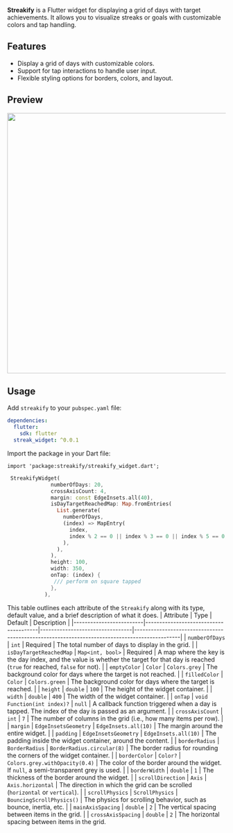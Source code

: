**Streakify** is a Flutter widget for displaying a grid of days with target achievements. It allows you to visualize streaks or goals with customizable colors and tap handling.

## Features

- Display a grid of days with customizable colors.
- Support for tap interactions to handle user input.
- Flexible styling options for borders, colors, and layout.

## Preview

<img src="https://github.com/yassine-bennkhay/streakify/blob/main/assets/showcase.gif" height="600">

## Usage

Add `streakify` to your `pubspec.yaml` file:

```yaml
dependencies:
  flutter:
    sdk: flutter
  streak_widget: ^0.0.1
```

Import the package in your Dart file:

```
import 'package:streakify/streakify_widget.dart';
```

```dart
 StreakifyWidget(
              numberOfDays: 20,
              crossAxisCount: 4,
              margin: const EdgeInsets.all(40),
              isDayTargetReachedMap: Map.fromEntries(
                List.generate(
                  numberOfDays,
                  (index) => MapEntry(
                    index,
                    index % 2 == 0 || index % 3 == 0 || index % 5 == 0,
                  ),
                ),
              ),
              height: 100,
              width: 350,
              onTap: (index) {
               /// perform on square tapped
              },
            ),
```

This table outlines each attribute of the `Streakify` along with its type, default value, and a brief description of what it does.
| Attribute | Type | Default | Description |
|-------------------------|---------------------------------------|---------------------------------|----------------------------------------------------------------------------------------------|
| `numberOfDays` | `int` | Required | The total number of days to display in the grid. |
| `isDayTargetReachedMap` | `Map<int, bool>` | Required | A map where the key is the day index, and the value is whether the target for that day is reached (`true` for reached, `false` for not). |
| `emptyColor` | `Color` | `Colors.grey` | The background color for days where the target is not reached. |
| `filledColor` | `Color` | `Colors.green` | The background color for days where the target is reached. |
| `height` | `double` | `100` | The height of the widget container. |
| `width` | `double` | `400` | The width of the widget container. |
| `onTap` | `void Function(int index)?` | `null` | A callback function triggered when a day is tapped. The index of the day is passed as an argument. |
| `crossAxisCount` | `int` | `7` | The number of columns in the grid (i.e., how many items per row). |
| `margin` | `EdgeInsetsGeometry` | `EdgeInsets.all(10)` | The margin around the entire widget. |
| `padding` | `EdgeInsetsGeometry` | `EdgeInsets.all(10)` | The padding inside the widget container, around the content. |
| `borderRadius` | `BorderRadius` | `BorderRadius.circular(8)` | The border radius for rounding the corners of the widget container. |
| `borderColor` | `Color?` | `Colors.grey.withOpacity(0.4)` | The color of the border around the widget. If `null`, a semi-transparent grey is used. |
| `borderWidth` | `double` | `1` | The thickness of the border around the widget. |
| `scrollDirection` | `Axis` | `Axis.horizontal` | The direction in which the grid can be scrolled (`horizontal` or `vertical`). |
| `scrollPhysics` | `ScrollPhysics` | `BouncingScrollPhysics()` | The physics for scrolling behavior, such as bounce, inertia, etc. |
| `mainAxisSpacing` | `double` | `2` | The vertical spacing between items in the grid. |
| `crossAxisSpacing` | `double` | `2` | The horizontal spacing between items in the grid.
